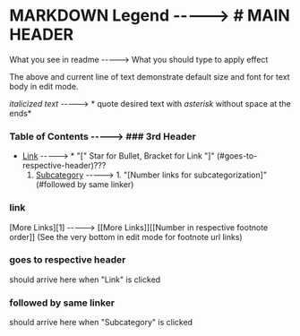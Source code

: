 # MARKDOWN Legend -----> # MAIN HEADER


What you see in readme -----> What you should type to apply effect


The above and current line of text demonstrate default size and font for text body in edit mode.


*italicized text* -----> * quote desired text with *asterisk* without space at the ends*


### Table of Contents -----> ### 3rd Header 
* [Link](#link) -----> * "[" Star for Bullet, Bracket for Link "]" (#goes-to-respective-header)???
  1. [Subcategory](#subcategory) -----> 1. "[Number links for subcategorization]" (#followed by same linker)  

### link
[More Links][1] -----> [[More Links]][[Number in respective footnote order]] (See the very bottom in edit mode for footnote url links)


### goes to respective header 
should arrive here when "Link" is clicked


### followed by same linker
should arrive here when "Subcategory" is clicked

